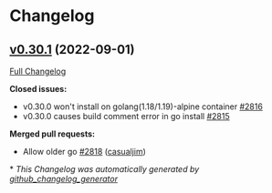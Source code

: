 # Changelog

## [v0.30.1](https://github.com/M15t/go-swagger/tree/v0.30.1) (2022-09-01)

[Full Changelog](https://github.com/M15t/go-swagger/compare/v0.30.0...v0.30.1)

**Closed issues:**

- v0.30.0 won't install on golang\(1.18/1.19\)-alpine container [\#2816](https://github.com/M15t/go-swagger/issues/2816)
- v0.30.0 causes build comment error in go install [\#2815](https://github.com/M15t/go-swagger/issues/2815)

**Merged pull requests:**

- Allow older go [\#2818](https://github.com/M15t/go-swagger/pull/2818) ([casualjim](https://github.com/casualjim))

\* _This Changelog was automatically generated by [github_changelog_generator](https://github.com/github-changelog-generator/github-changelog-generator)_
